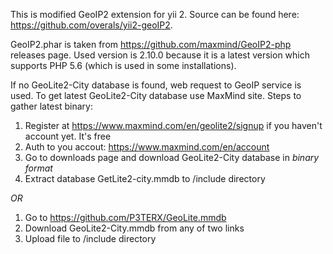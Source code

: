 This is modified GeoIP2 extension for yii 2.
Source can be found here: https://github.com/overals/yii2-geoIP2.


GeoIP2.phar is taken from https://github.com/maxmind/GeoIP2-php releases page.
Used version is 2.10.0 because it is a latest version which supports PHP 5.6 (which is used in some installations).


If no GeoLite2-City database is found, web request to GeoIP service is used.
To get latest GeoLite2-City database use MaxMind site. Steps to gather latest binary:

1. Register at https://www.maxmind.com/en/geolite2/signup if you haven't account yet. It's free
2. Auth to you accout: https://www.maxmind.com/en/account
3. Go to downloads page and download GeoLite2-City database in *binary format*
4. Extract database GetLite2-city.mmdb to /include directory

*OR*

1. Go to https://github.com/P3TERX/GeoLite.mmdb
2. Download GeoLite2-City.mmdb from any of two links
3. Upload file to /include directory
